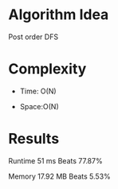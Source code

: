 # Algorithm Idea

Post order DFS

# Complexity

- Time: O(N)

- Space:O(N)

# Results

Runtime
51
ms
Beats
77.87%

Memory
17.92
MB
Beats
5.53%